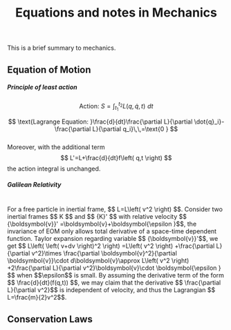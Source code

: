 ﻿---
title: Equations and notes in Mechanics  
category: Physics  
excerpt: |    
    This is a brief summary to mechanics.   
feature_image: "https://unsplash.it/1300/400?random"  
---

This is a brief summary to mechanics.  

<!-- more -->

##  Equation of Motion  
   
##### Principle of least action  

$$
   \text{Action: }S=\int_{t_1}^{t_2}{L\left( q,\dot{q},t \right) \,\,dt}
$$  
   
$$
   \text{Lagrange Equation: }\frac{d}{dt}\frac{\partial L}{\partial \dot{q}_i}-\frac{\partial L}{\partial q_i}\,\,=\text{0 }
$$  
Moreover, with the additional term $$ L'=L+\frac{d}{dt}f\left( q,t \right) $$ the action integral is unchanged.  
   
##### Galilean Relativity  
<br />
For a free particle in inertial frame, $$   L=L\left( v^2 \right) $$.  
Consider two inertial frames $$ K $$ and $$ {K}' $$  with relative velocity $$ {\boldsymbol{v}}' =\boldsymbol{v}+\boldsymbol{\epsilon }$$, the invariance of EOM only allows total derivative of a space-time dependent function. Taylor expansion regarding variable $$ {\boldsymbol{v}}'$$, we get
$$
L\left( \left( v+dv \right)^2 \right) =L\left( v^2 \right) +\frac{\partial L}{\partial v^2}\times \frac{\partial \boldsymbol{v}^2}{\partial \boldsymbol{v}}\cdot d\boldsymbol{v}\approx L\left( v^2 \right) +2\frac{\partial L}{\partial v^2}\boldsymbol{v}\cdot \boldsymbol{\epsilon }
$$
when $$\epsilon$$ is small.   
By assuming the derivative term of the form $$   \frac{d}{dt}(f(q,t)) $$, we may claim that the derivative $$ \frac{\partial L}{\partial v^2}$$ is independent of velocity, and thus the Lagrangian $$ L=\frac{m}{2}v^2$$.  

##  Conservation Laws  



  
   

